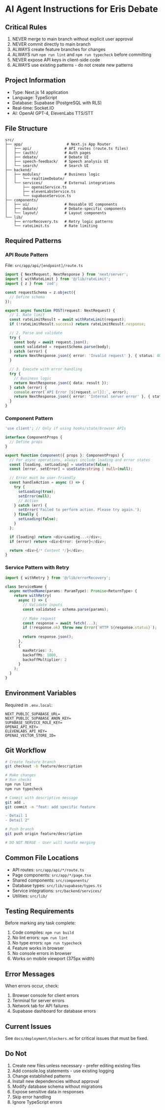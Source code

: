 # AI Agent Instructions for Eris Debate

## Critical Rules

1. NEVER merge to main branch without explicit user approval
2. NEVER commit directly to main branch
3. ALWAYS create feature branches for changes
4. ALWAYS run `npm run lint` and `npm run typecheck` before committing
5. NEVER expose API keys in client-side code
6. ALWAYS use existing patterns - do not create new patterns

## Project Information

- Type: Next.js 14 application
- Language: TypeScript
- Database: Supabase (PostgreSQL with RLS)
- Real-time: Socket.IO
- AI: OpenAI GPT-4, ElevenLabs TTS/STT

## File Structure

```
src/
├── app/                    # Next.js App Router
│   ├── api/               # API routes (route.ts files)
│   ├── (auth)/            # Auth pages
│   ├── debate/            # Debate UI
│   ├── speech-feedback/   # Speech analysis UI
│   └── search/            # Search UI
├── backend/
│   ├── modules/           # Business logic
│   │   └── realtimeDebate/
│   └── services/          # External integrations
│       ├── openaiService.ts
│       ├── elevenLabsService.ts
│       └── supabaseService.ts
├── components/
│   ├── ui/                # Reusable UI components
│   ├── debate/            # Debate-specific components
│   └── layout/            # Layout components
└── lib/
    ├── errorRecovery.ts   # Retry logic patterns
    └── rateLimit.ts       # Rate limiting
```

## Required Patterns

### API Route Pattern

File: `src/app/api/[endpoint]/route.ts`

```typescript
import { NextRequest, NextResponse } from 'next/server';
import { withRateLimit } from '@/lib/rateLimit';
import { z } from 'zod';

const requestSchema = z.object({
  // Define schema
});

export async function POST(request: NextRequest) {
  // 1. Rate limit
  const rateLimitResult = await withRateLimit(request);
  if (!rateLimitResult.success) return rateLimitResult.response;

  // 2. Parse and validate
  try {
    const body = await request.json();
    const validated = requestSchema.parse(body);
  } catch (error) {
    return NextResponse.json({ error: 'Invalid request' }, { status: 400 });
  }

  // 3. Execute with error handling
  try {
    // Business logic
    return NextResponse.json({ data: result });
  } catch (error) {
    console.error(`API Error [${request.url}]:`, error);
    return NextResponse.json({ error: 'Internal server error' }, { status: 500 });
  }
}
```

### Component Pattern

```typescript
'use client'; // Only if using hooks/state/browser APIs

interface ComponentProps {
  // Define props
}

export function Component({ props }: ComponentProps) {
  // For async operations, always include loading and error states
  const [loading, setLoading] = useState(false);
  const [error, setError] = useState<string | null>(null);

  // Error must be user-friendly
  const handleAction = async () => {
    try {
      setLoading(true);
      setError(null);
      // Action
    } catch (err) {
      setError('Failed to perform action. Please try again.');
    } finally {
      setLoading(false);
    }
  };

  if (loading) return <div>Loading...</div>;
  if (error) return <div>Error: {error}</div>;

  return <div>{/* Content */}</div>;
}
```

### Service Pattern with Retry

```typescript
import { withRetry } from '@/lib/errorRecovery';

class ServiceName {
  async methodName(params: ParamType): Promise<ReturnType> {
    return withRetry(
      async () => {
        // Validate inputs
        const validated = schema.parse(params);
        
        // Make request
        const response = await fetch(...);
        if (!response.ok) throw new Error(`HTTP ${response.status}`);
        
        return response.json();
      },
      { 
        maxRetries: 3,
        backoffMs: 1000,
        backoffMultiplier: 2
      }
    );
  }
}
```

## Environment Variables

Required in `.env.local`:

```
NEXT_PUBLIC_SUPABASE_URL=
NEXT_PUBLIC_SUPABASE_ANON_KEY=
SUPABASE_SERVICE_ROLE_KEY=
OPENAI_API_KEY=
ELEVENLABS_API_KEY=
OPENAI_VECTOR_STORE_ID=
```

## Git Workflow

```bash
# Create feature branch
git checkout -b feature/description

# Make changes
# Run checks
npm run lint
npm run typecheck

# Commit with descriptive message
git add .
git commit -m "feat: add specific feature

- Detail 1
- Detail 2"

# Push branch
git push origin feature/description

# DO NOT MERGE - User will handle merging
```

## Common File Locations

- API routes: `src/app/api/*/route.ts`
- Page components: `src/app/*/page.tsx`
- Shared components: `src/components/`
- Database types: `src/lib/supabase/types.ts`
- Service integrations: `src/backend/services/`
- Utilities: `src/lib/`

## Testing Requirements

Before marking any task complete:

1. Code compiles: `npm run build`
2. No lint errors: `npm run lint`
3. No type errors: `npm run typecheck`
4. Feature works in browser
5. No console errors in browser
6. Works on mobile viewport (375px width)

## Error Messages

When errors occur, check:

1. Browser console for client errors
2. Terminal for server errors
3. Network tab for API failures
4. Supabase dashboard for database errors

## Current Issues

See `docs/deployment/blockers.md` for critical issues that must be fixed.

## Do Not

1. Create new files unless necessary - prefer editing existing files
2. Add console.log statements - use existing logging
3. Change established patterns
4. Install new dependencies without approval
5. Modify database schema without migrations
6. Expose sensitive data in responses
7. Skip error handling
8. Ignore TypeScript errors